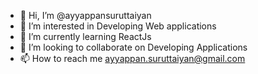 - 👋 Hi, I’m @ayyappansuruttaiyan
- 👀 I’m interested in Developing Web applications
- 🌱 I’m currently learning ReactJs
- 💞️ I’m looking to collaborate on Developing Applications
- 📫 How to reach me ayyappan.suruttaiyan@gmail.com

<!---
ayyappansuruttaiyan/ayyappansuruttaiyan is a ✨ special ✨ repository because its `README.md` (this file) appears on your GitHub profile.
You can click the Preview link to take a look at your changes.
--->

